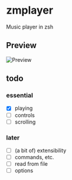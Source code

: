 # zmplayer
Music player in zsh

## Preview
![Preview](https://user-images.githubusercontent.com/58827198/207587163-e4379bdd-adde-461a-ad6c-5ed5282afa71.png)

## todo
### essential
- [x] playing
- [ ] controls
- [ ] scrolling

### later
- [ ] (a bit of) extensibility
- [ ] commands, etc.
- [ ] read from file
- [ ] options
